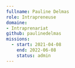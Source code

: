 ```yaml
---
fullname: Pauline Delmas 
role: Intrapreneuse 
domaine:
- Intraprenariat
github: paulinedelmas
missions:
  - start: 2021-04-08
    end: 2022-06-08
    status: admin
---
```


